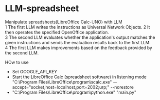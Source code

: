 # LLM-spreadsheet
Manipulate spreadsheets(LibreOffice Calc-UNO) with LLM  
1 The first LLM writes the instructions as Universal Network Objects. 
2 It then operates the specified OpenOffice application.  
3 The second LLM evaluates whether the application's output matches the given instructions and sends the evaluation results back to the first LLM.  
4 The first LLM makes improvements based on the feedback provided by the second LLM.   

HOw to use  
* Set GOOGLE_API_KEY
* Start the LibreOffice Calc (spreadsheet software) in listening mode  
  "C:\Program Files\LibreOffice\program\scalc.exe" --accept="socket,host=localhost,port=2002;urp;" --norestore
* "C:\Program Files\LibreOffice\program\python.exe" "main.py"
